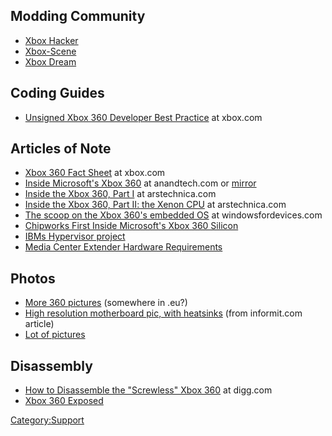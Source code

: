 ## <span class="mw-headline"> Modding Community </span>

  - [Xbox Hacker](http://www.xboxhacker.net/)
  - [Xbox-Scene](http://www.xbox-scene.com/)
  - [Xbox Dream](http://www.xboxdream.com/)

## <span class="mw-headline"> Coding Guides </span>

  - [Unsigned Xbox 360 Developer Best
    Practice](http://www.xbox.com/NR/rdonlyres/3FCB65F9-E9E5-45DB-B7F9-59A5EE265B8F/0/Xbox360Preparation.doc)
    at xbox.com

## <span class="mw-headline"> Articles of Note </span>

  - [Xbox 360 Fact
    Sheet](http://www.xbox.com/en-US/hardware/xbox360/powerplay.htm) at
    xbox.com
  - [Inside Microsoft's
    Xbox 360](http://www.anandtech.com/systems/showdoc.aspx?i=2610) at
    anandtech.com or
    [mirror](http://www.anandtech.com.nyud.net:8090/systems/showdoc.aspx?i=2610)
  - [Inside the Xbox 360, Part
    I](http://arstechnica.com/articles/paedia/cpu/xbox360-1.ars) at
    arstechnica.com
  - [Inside the Xbox 360, Part II: the Xenon
    CPU](http://arstechnica.com/articles/paedia/cpu/xbox360-2.ars) at
    arstechnica.com
  - [The scoop on the Xbox 360's embedded
    OS](http://www.windowsfordevices.com/news/NS3988467635.html) at
    windowsfordevices.com
  - [Chipworks First Inside Microsoft's Xbox 360
    Silicon](http://www.chipworks.com/news/2005_xbox360.asp)
  - [IBMs Hypervisor
    project](http://www.research.ibm.com/secure_systems_department/projects/hypervisor/)
  - [Media Center Extender Hardware
    Requirements](http://msdn.microsoft.com/library/default.asp?url=/library/en-us/mcxwp/html/mediacenterextenderhardwarerequirements.asp)

## <span class="mw-headline"> Photos </span>

  - [More 360 pictures](http://flickr.com/photos/consti/sets/1323780/)
    (somewhere in .eu?)
  - [High resolution motherboard pic, with
    heatsinks](http://www.informit.com/content/images/art_fogie_xbox360/elementLinks/fogie_fig09.jpg)
    (from informit.com article)
  - [Lot of
    pictures](http://theconsolewars.blogspot.com/2005/08/smartxx-xbox-360-dissection-mutilation.html)

## <span class="mw-headline"> Disassembly </span>

  - [How to Disassemble the "Screwless"
    Xbox 360](http://digg.com/gaming/How_To_Disassemble_The_Screwless_XBOX_360)
    at digg.com
  - [Xbox 360
    Exposed](http://www.informit.com/articles/article.asp?p=430626&seqNum=1&rl=1)

[Category:Support](Category:Support "wikilink")